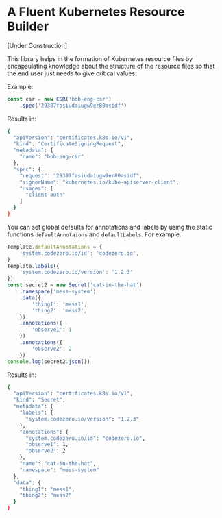 # A Fluent Kubernetes Resource Builder

[Under Construction]

This library helps in the formation of Kubernetes resource files by encapsulating knowledge about the structure of the resource files so that the end user just needs to give critical values.

Example:

```javascript
const csr = new CSR('bob-eng-csr')
    .spec('29387fasiudaiugw9er80asidf')
```
Results in:
```bash
{
  "apiVersion": "certificates.k8s.io/v1",
  "kind": "CertificateSigningRequest",
  "metadata": {
    "name": "bob-eng-csr"
  },
  "spec": {
    "request": "29387fasiudaiugw9er80asidf",
    "signerName": "kubernetes.io/kube-apiserver-client",
    "usages": [
      "client auth"
    ]
  }
}

```

You can set global defaults for annotations and labels by using the static functions `defaultAnnotaions` and `defaultLabels`.
For example:
```javascript
Template.defaultAnnotations = {
    'system.codezero.io/id': 'codezero.io',
}
Template.labels({
    'system.codezero.io/version': '1.2.3'
})
const secret2 = new Secret('cat-in-the-hat')
    .namespace('mess-system')
    .data({
        'thing1': 'mess1',
        'thing2': 'mess2',
    })
    .annotations({
        'observe1': 1
    })
    .annotations({
        'observe2': 2
    })
console.log(secret2.json())
```
Results in:
```bash
{
  "apiVersion": "certificates.k8s.io/v1",
  "kind": "Secret",
  "metadata": {
    "labels": {
      "system.codezero.io/version": "1.2.3"
    },
    "annotations": {
      "system.codezero.io/id": "codezero.io",
      "observe1": 1,
      "observe2": 2
    },
    "name": "cat-in-the-hat",
    "namespace": "mess-system"
  },
  "data": {
    "thing1": "mess1",
    "thing2": "mess2"
  }
}

```